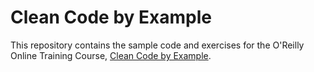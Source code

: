 # Clean Code by Example

This repository contains the sample code and exercises for the O'Reilly Online Training Course, [Clean Code by Example](https://learning.oreilly.com/live-events/clean-code-by-example/0636920071711/0636920071710/).

